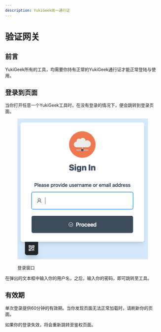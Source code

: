 ```yaml
---
description: YukiGeek统一通行证
---
```


# 验证网关

## 前言

YukiGeek所有的工具，均需要你持有正常的YukiGeek通行证才能正常登陆与使用。

## 登录到页面

当你打开任意一个YukiGeek工具时，在没有登录的情况下，便会跳转到登录页面。

<figure><img src="../.gitbook/assets/image.png" alt=""><figcaption><p>登录窗口</p></figcaption></figure>

在弹出的文本框中输入你的用户名，之后，输入你的密码，即可跳转至工具。

## 有效期

单次登录提供60分钟的有效期。当你发现页面无法正常加载时，请刷新你的页面。

如果你的登录失效，将会重新跳转至鉴权页面。
